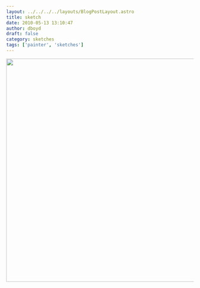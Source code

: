```yaml
---
layout: ../../../../layouts/BlogPostLayout.astro
title: sketch
date: 2010-05-13 13:10:47
author: dboyd
draft: false
category: sketches
tags: ['painter', 'sketches']
---
```

<img
    src="https://img.selfiespirits.com/images/2010/05/turban001_drop.jpg"
    alt=""
    style="width: auto; height: clamp(0px, 95vh, 600px);"
/>